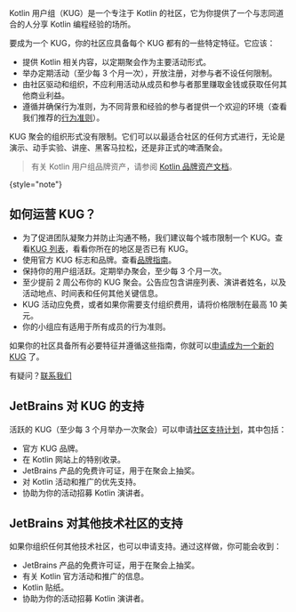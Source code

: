 [//]: # (title: KUG 指南)

Kotlin 用户组（KUG）是一个专注于 Kotlin 的社区，它为你提供了一个与志同道合的人分享 Kotlin 编程经验的场所。

要成为一个 KUG，你的社区应具备每个 KUG 都有的一些特定特征。它应该：
* 提供 Kotlin 相关内容，以定期聚会作为主要活动形式。
* 举办定期活动（至少每 3 个月一次），开放注册，对参与者不设任何限制。
* 由社区驱动和组织，不应利用活动从成员和参与者那里赚取金钱或获取任何其他商业利益。
* 遵循并确保行为准则，为不同背景和经验的参与者提供一个欢迎的环境（查看我们推荐的[行为准则](https://github.com/jetbrains#code-of-conduct)）。

KUG 聚会的组织形式没有限制。它们可以以最适合社区的任何方式进行，无论是演示、动手实验、讲座、黑客马拉松，还是非正式的啤酒聚会。

> 有关 Kotlin 用户组品牌资产，请参阅 [Kotlin 品牌资产文档](kotlin-brand-assets.md#kotlin-user-group-brand-assets)。
>
{style="note"}

## 如何运营 KUG？

* 为了促进团队凝聚力并防止沟通不畅，我们建议每个城市限制一个 KUG。查看[KUG 列表](https://kotlinlang.org/community/user-groups/)，看看你所在的地区是否已有 KUG。
* 使用官方 KUG 标志和品牌。查看[品牌指南](kotlin-brand-assets.md#kotlin-user-group-brand-assets)。
* 保持你的用户组活跃。定期举办聚会，至少每 3 个月一次。
* 至少提前 2 周公布你的 KUG 聚会。公告应包含讲座列表、演讲者姓名，以及活动地点、时间表和任何其他关键信息。
* KUG 活动应免费，或者如果你需要支付组织费用，请将价格限制在最高 10 美元。
* 你的小组应有适用于所有成员的行为准则。

如果你的社区具备所有必要特征并遵循这些指南，你就可以[申请成为一个新的 KUG](https://surveys.jetbrains.com/s3/submit-a-local-kotlin-user-group) 了。

有疑问？[联系我们](mailto:kug@jetbrains.com)

## JetBrains 对 KUG 的支持

活跃的 KUG（至少每 3 个月举办一次聚会）可以申请[社区支持计划](https://www.jetbrains.com/community/user-groups/)，其中包括：
* 官方 KUG 品牌。
* 在 Kotlin 网站上的特别收录。
* JetBrains 产品的免费许可证，用于在聚会上抽奖。
* 对 Kotlin 活动和推广的优先支持。
* 协助为你的活动招募 Kotlin 演讲者。

## JetBrains 对其他技术社区的支持

如果你组织任何其他技术社区，也可以申请支持。通过这样做，你可能会收到：
* JetBrains 产品的免费许可证，用于在聚会上抽奖。
* 有关 Kotlin 官方活动和推广的信息。
* Kotlin 贴纸。
* 协助为你的活动招募 Kotlin 演讲者。